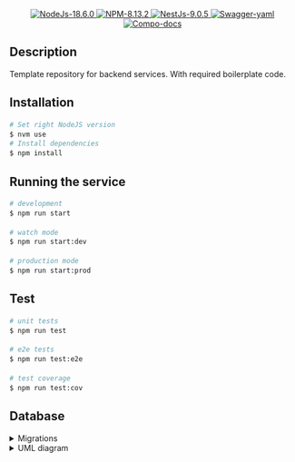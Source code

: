 <p align="center">
  <a href='https://github.com/megrulad-ge/backend-service/blob/master/.npmrc#L1'>
    <img src='https://img.shields.io/badge/NodeJs-v18.6.0-green.svg' alt='NodeJs-18.6.0' />
  </a>
  <a href='https://github.com/megrulad-ge/backend-service/blob/master/.npmrc#L2'>
    <img src='https://img.shields.io/badge/NPM-v8.13.2-green.svg' alt='NPM-8.13.2' />
  </a>
  <a href='https://nestjs.com/'>
    <img src='https://img.shields.io/badge/NestJs-v9.0.5-green.svg' alt='NestJs-9.0.5' />
  </a>
  <a href='https://github.com/megrulad-ge/backend-service/blob/master/docs/swagger.yaml'>
    <img src='https://img.shields.io/badge/Swagger-yaml-green.svg' alt='Swagger-yaml' />
  </a>
  <a href='https://megrulad-ge.github.io/backend-service'>
    <img src='https://img.shields.io/badge/Compo-docs-green.svg' alt='Compo-docs' />
  </a>
</p>

## Description

Template repository for backend services. With required boilerplate code.

## Installation

```bash
# Set right NodeJS version
$ nvm use
# Install dependencies
$ npm install
```

## Running the service

```bash
# development
$ npm run start

# watch mode
$ npm run start:dev

# production mode
$ npm run start:prod
```

## Test

```bash
# unit tests
$ npm run test

# e2e tests
$ npm run test:e2e

# test coverage
$ npm run test:cov
```

## Database

<section>
<details>
<summary>Migrations</summary>
<p>
There are migration scripts located in package.json.

In most common cases you will need to use `npm run migration:generate -- migrations/migration-name` to generate migrations (Which will result creating migrations/migration-name.ts). There are initial database setup and when you add some changes the command mentioned above will generate new migration scripts. It is required to check the generated query since it can cause data lost.

When you need to run `npm run migrations`? Only when you make changes in entities or creating a new one.

If you're actively adding new entities and need to test things faster you can modify `orm.config.ts` with the following

```json
{
  "synchronize": true,
  "synchronizeOptions": {
    "force": true
  }
}
```
With this config there are high change of data loss. Since it always removes tables and creates new ones. Only convenient for development when actively adding new entities.

When this `sync` mode is enabled, and you try to generate migration - it won't be able to detect changes because `sync` mode makes sure that all tables are created/synced.

Recommended: When you alter schema => `npm run migration:generate migrations/some-changes` => `npm run migrations`.

It might require running `npm run build`.

```bash
$ npm run build
$ npm run migration:generate migrations/migration-name
```

P.S.

You can always manually create migrations by running `npm run migration:create migrations/add-users-table` however in such cases you are responsible for the correctness of the script while `npm run migration:generate` will reverse-generate the migration from existing schemas/entities.

`NOTE:` Current migration scripts contains env variable for schema name which is dynamic name. Library does not support such thing. So when generating/creating new migration makes sure it is using proper schema name for different envs. Since, for every deployment env there is the same db but different schema.
More [details](./migrations/README.md)
</p>

More [info](https://typeorm.io/using-cli#create-a-new-migration)
</details>

<details>
<summary>UML diagram</summary>

![Alt text](./docs/db-diagram.svg)

</details>
</section>

